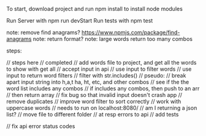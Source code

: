 To start, download project and run npm install to install node modules

Run Server with npm run devStart
Run tests with npm test

note: remove find anagrams? https://www.npmjs.com/package/find-anagrams
note: return format?
note: large words return too many combos

steps: 

// steps here
// completed
// add words file to project, and get all the words to show with get all
// accept input in api
// use input to filter words
// use input to return word filters
// filter with str.includes()
// pseudo:
// break apart input string into h,a,t ha, ht, etc, and other combos 
// see if the the word list includes any combos
// if includes any combos, then push to an arr 
// then return array
// fix bug so that invalid input doesn't crash app
// remove duplicates
// improve word filter to sort correctly
// work with uppercase words
// needs to run on localhost:8080/
// am I returning a json list?
// move file to different folder
// at resp errors to api
// add tests

// fix api error status codes
